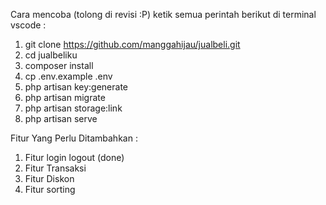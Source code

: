 Cara mencoba (tolong di revisi :P)
ketik semua perintah berikut di terminal vscode : 
1. git clone https://github.com/manggahijau/jualbeli.git 
2. cd jualbeliku 
3. composer install 
4. cp .env.example .env 
5. php artisan key:generate 
6. php artisan migrate 
7. php artisan storage:link 
8. php artisan serve

Fitur Yang Perlu Ditambahkan :

1. Fitur login logout (done)
2. Fitur Transaksi
3. Fitur Diskon
4. Fitur sorting
